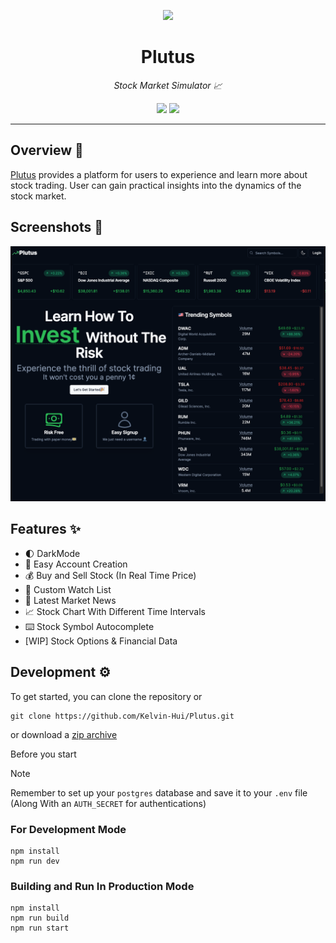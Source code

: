 <p align='center'>
    <img src="./app/favicon.ico">
</p>
<h1 align='center'>Plutus</h1>
<p align='center'>
    <em>Stock Market Simulator 📈</em>
</p>
<p align='center'>
    <img src="https://img.shields.io/badge/next.js-000000?style=flat&logo=nextdotjs&logoColor=white"/>
    <img src="https://img.shields.io/badge/postgresql-4169e1?style=flat&logo=postgresql&logoColor=white"/>
</p>

---

## Overview 📍

[Plutus](https://plutus-trading.vercel.app) provides a platform for users to experience and learn more about stock trading. User can gain practical insights into the dynamics of the stock market.

## Screenshots 📸

<img src="public/screenshot.png">

## Features ✨

- 🌓 DarkMode
- 👤 Easy Account Creation
- 💰 Buy and Sell Stock (In Real Time Price)
- 👀 Custom Watch List
- 📰 Latest Market News
- 📈 Stock Chart With Different Time Intervals
- ⌨️ Stock Symbol Autocomplete
- [WIP] Stock Options & Financial Data

## Development ⚙️

To get started, you can clone the repository or

```
git clone https://github.com/Kelvin-Hui/Plutus.git
```

or download a [zip archive](https://github.com/Kelvin-Hui/plutus/archive/main.zip)

Before you start

> [!NOTE]
>
> Remember to set up your `postgres` database and save it to your `.env` file (Along With an `AUTH_SECRET` for authentications)

### For Development Mode

```
npm install
npm run dev
```

### Building and Run In Production Mode

```
npm install
npm run build
npm run start
```
